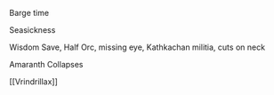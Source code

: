 Barge time

Seasickness

Wisdom Save, 
Half Orc, missing eye, Kathkachan militia, cuts on neck

Amaranth Collapses

[[Vrindrillax]]

